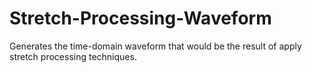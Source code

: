 # Stretch-Processing-Waveform
Generates the time-domain waveform that would be the result of apply stretch processing techniques. 
